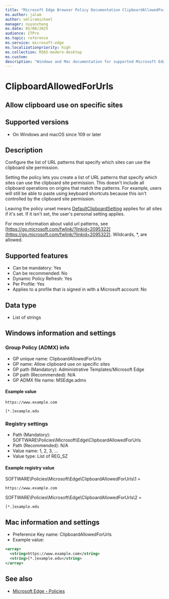```yaml
---
title: "Microsoft Edge Browser Policy Documentation ClipboardAllowedForUrls"
ms.author: jalam
author: vmliramichael
manager: nuyunzhang
ms.date: 05/08/2025
audience: ITPro
ms.topic: reference
ms.service: microsoft-edge
ms.localizationpriority: high
ms.collection: M365-modern-desktop
ms.custom:
description: "Windows and Mac documentation for supported Microsoft Edge Browser policy: Allow clipboard use on specific sites"
---
```


<!--THIS FILE IS AUTOMATICALLY GENERATED. MANUAL CHANGES WILL BE OVERWRITTEN.-->
<!--Please contact the Microsoft Edge Manageability team with any questions.-->

# ClipboardAllowedForUrls

## Allow clipboard use on specific sites


## Supported versions

- On Windows and macOS since 109 or later

## Description

Configure the list of URL patterns that specify which sites can use the clipboard site permission.

Setting the policy lets you create a list of URL patterns that specify which sites can use the clipboard site permission. This doesn't include all clipboard operations on origins that match the patterns. For example, users will still be able to paste using keyboard shortcuts because this isn't controlled by the clipboard site permission.

Leaving the policy unset means [DefaultClipboardSetting](DefaultClipboardSetting.md) applies for all sites if it's set. If it isn't set, the user's personal setting applies.

For more information about valid url patterns, see [https://go.microsoft.com/fwlink/?linkid=2095322](https://go.microsoft.com/fwlink/?linkid=2095322). Wildcards, *, are allowed.

## Supported features

- Can be mandatory: Yes
- Can be recommended: No
- Dynamic Policy Refresh: Yes
- Per Profile: Yes
- Applies to a profile that is signed in with a Microsoft account: No

## Data type

- List of strings

## Windows information and settings

### Group Policy (ADMX) info

- GP unique name: ClipboardAllowedForUrls
- GP name: Allow clipboard use on specific sites
- GP path (Mandatory): Administrative Templates/Microsoft Edge
- GP path (Recommended): N/A
- GP ADMX file name: MSEdge.admx

#### Example value

```
https://www.example.com
```

```
[*.]example.edu
```

### Registry settings

- Path (Mandatory): SOFTWARE\Policies\Microsoft\Edge\ClipboardAllowedForUrls
- Path (Recommended): N/A
- Value name: 1, 2, 3, ...
- Value type: List of REG_SZ

#### Example registry value

SOFTWARE\Policies\Microsoft\Edge\ClipboardAllowedForUrls\1 =
```
https://www.example.com
```

SOFTWARE\Policies\Microsoft\Edge\ClipboardAllowedForUrls\2 =
```
[*.]example.edu
```




## Mac information and settings

- Preference Key name: ClipboardAllowedForUrls
- Example value:

```xml
<array>
  <string>https://www.example.com</string>
  <string>[*.]example.edu</string>
</array>
```

## See also
- [Microsoft Edge - Policies](../microsoft-edge-policies.md)
